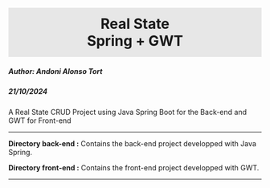<h1
style="background:#e7e7e7;
text-align:center;
padding: 15px 0;"
>Real State <br/>Spring + GWT</h1>
<h5>Author: Andoni Alonso Tort</h5>
<h5>21/10/2024</h5>

A Real State CRUD Project using Java Spring Boot for the Back-end and GWT for Front-end
<hr/>

<b>Directory back-end :</b> 
Contains the back-end project developped with Java Spring.

<b>Directory front-end :</b>
Contains the front-end project developped with GWT.

<hr/>
